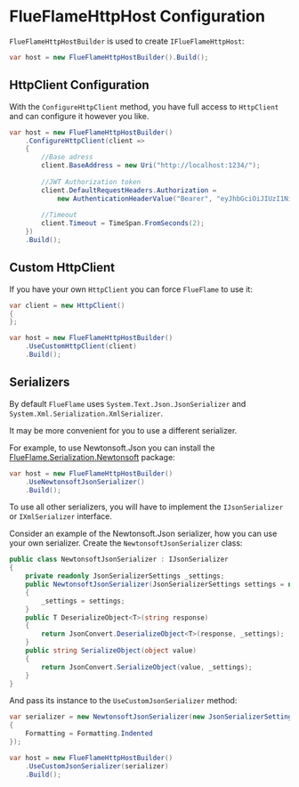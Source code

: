 # FlueFlameHttpHost Configuration 

`FlueFlameHttpHostBuilder` is used to create `IFlueFlameHttpHost`:

```csharp
var host = new FlueFlameHttpHostBuilder().Build();
```

## HttpClient Configuration

With the `ConfigureHttpClient` method, you have full access to `HttpClient` and can configure it however you like.

```csharp
var host = new FlueFlameHttpHostBuilder()
	.ConfigureHttpClient(client =>
	{
		//Base adress
		client.BaseAddress = new Uri("http://localhost:1234/");
		
		//JWT Authorization token
		client.DefaultRequestHeaders.Authorization =
			new AuthenticationHeaderValue("Bearer", "eyJhbGciOiJIUzI1NiIsInR5cCI6IkpXVCJ9...");
		
		//Timeout
		client.Timeout = TimeSpan.FromSeconds(2);
	})
	.Build();
```

## Custom HttpClient

If you have your own `HttpClient` you can force `FlueFlame` to use it:

```csharp
var client = new HttpClient()
{
};

var host = new FlueFlameHttpHostBuilder()
	.UseCustomHttpClient(client)
	.Build();
```

## Serializers

By default `FlueFlame` uses `System.Text.Json.JsonSerializer` and `System.Xml.Serialization.XmlSerializer`.

It may be more convenient for you to use a different serializer.

For example, to use Newtonsoft.Json you can install the [FlueFlame.Serialization.Newtonsoft]() package:

```csharp
var host = new FlueFlameHttpHostBuilder()
	.UseNewtonsoftJsonSerializer()
	.Build();
```

To use all other serializers, you will have to implement the `IJsonSerializer` or `IXmlSerializer` interface.

Consider an example of the Newtonsoft.Json serializer, how you can use your own serializer. Сreate the `NewtonsoftJsonSerializer` class:

```csharp
public class NewtonsoftJsonSerializer : IJsonSerializer
{
    private readonly JsonSerializerSettings _settings;
    public NewtonsoftJsonSerializer(JsonSerializerSettings settings = null)
    {
        _settings = settings;
    }
    public T DeserializeObject<T>(string response)
    {
        return JsonConvert.DeserializeObject<T>(response, _settings);
    }
    public string SerializeObject(object value)
    {
        return JsonConvert.SerializeObject(value, _settings);
    }
}
```

And pass its instance to the `UseCustomJsonSerializer` method:

```csharp
var serializer = new NewtonsoftJsonSerializer(new JsonSerializerSettings()
{
	Formatting = Formatting.Indented
});

var host = new FlueFlameHttpHostBuilder()
	.UseCustomJsonSerializer(serializer)
	.Build();
```
